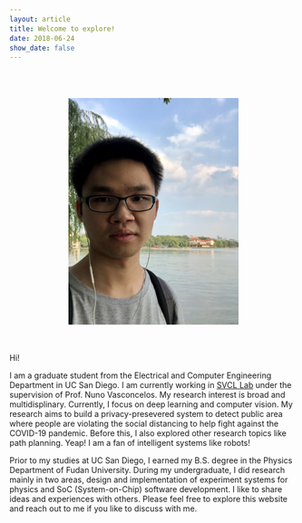 ```yaml
---
layout: article
title: Welcome to explore!
date: 2018-06-24
show_date: false
---
```


<img src="/assets/images/selfie.jpg" width=300 align="right" hspace="100" vspace="50">

Hi!

I am a graduate student from the Electrical and Computer Engineering Department in UC San Diego. I am currently working in [SVCL Lab](http://www.svcl.ucsd.edu/) under the supervision of Prof. Nuno Vasconcelos. My research interest is broad and multidisplinary. Currently, I focus on deep learning and computer vision. My research aims to build a privacy-presevered system to detect public area where people are violating the social distancing to help fight against the COVID-19 pandemic. Before this, I also explored other research topics like path planning. Yeap! I am a fan of intelligent systems like robots!

Prior to my studies at UC San Diego, I earned my B.S. degree in the Physics Department of Fudan University. During my undergraduate, I did research mainly in two areas, design and implementation of experiment systems for physics and SoC (System-on-Chip) software development. I like to share ideas and experiences with others. Please feel free to explore this website and reach out to me if you like to discuss with me.
